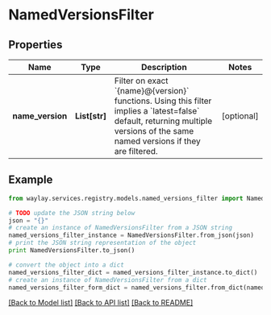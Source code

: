 # NamedVersionsFilter


## Properties

Name | Type | Description | Notes
------------ | ------------- | ------------- | -------------
**name_version** | **List[str]** | Filter on exact &#x60;{name}@{version}&#x60; functions. Using this filter implies a &#x60;latest&#x3D;false&#x60; default, returning multiple versions of the same named versions if they are filtered. | [optional] 

## Example

```python
from waylay.services.registry.models.named_versions_filter import NamedVersionsFilter

# TODO update the JSON string below
json = "{}"
# create an instance of NamedVersionsFilter from a JSON string
named_versions_filter_instance = NamedVersionsFilter.from_json(json)
# print the JSON string representation of the object
print NamedVersionsFilter.to_json()

# convert the object into a dict
named_versions_filter_dict = named_versions_filter_instance.to_dict()
# create an instance of NamedVersionsFilter from a dict
named_versions_filter_form_dict = named_versions_filter.from_dict(named_versions_filter_dict)
```
[[Back to Model list]](../README.md#documentation-for-models) [[Back to API list]](../README.md#documentation-for-api-endpoints) [[Back to README]](../README.md)


